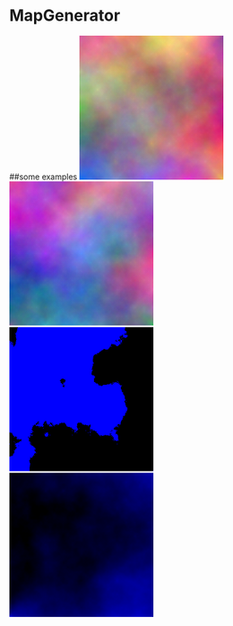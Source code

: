 # MapGenerator

##some examples
![ComplexWorld](/docs/img/demo/world01.png)
![ComplexWorld](/docs/img/demo/world02.png)
![OneColorMap](/docs/img/demo/OneColor.png)
![HeightMap](/docs/img/demo/HeightMap.png)